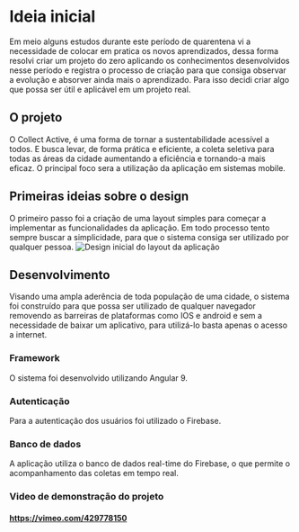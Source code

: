 # Ideia inicial
Em meio alguns estudos durante este período de quarentena vi a necessidade de colocar em pratica os novos aprendizados, dessa forma resolvi criar um projeto do zero aplicando os conhecimentos desenvolvidos nesse período e registra o processo de criação para que consiga observar a evolução e absorver ainda mais o aprendizado. Para isso decidi criar algo que possa ser útil e aplicável em um projeto real.

## O projeto
O Collect Active, é uma forma de tornar a sustentabilidade acessível a todos. E busca levar, de forma prática e eficiente, a coleta seletiva para todas as áreas da cidade aumentando a eficiência e tornando-a mais eficaz. O principal foco sera a utilização da aplicação em sistemas mobile.

## Primeiras ideias sobre o design
O primeiro passo foi a criação de uma layout simples para começar a implementar as funcionalidades da aplicação. Em todo processo tento sempre buscar a simplicidade, para que o sistema consiga ser utilizado por qualquer pessoa.
![Design inicial do layout da aplicação](https://media-exp1.licdn.com/dms/image/C4D12AQE7islRdwQCuA/article-inline_image-shrink_1000_1488/0?e=1597881600&v=beta&t=PQClvKos8z2R17QmibnS5api5ZgVwh7Ct2zF_AS8WGg)

## Desenvolvimento
Visando uma ampla aderência de toda população de uma cidade, o sistema foi construído para que possa ser utilizado de qualquer navegador removendo as barreiras de plataformas como IOS e android e sem a necessidade de baixar um aplicativo, para utilizá-lo basta apenas o acesso a internet.

### Framework
O sistema foi desenvolvido utilizando Angular 9.

### Autenticação
Para a autenticação dos usuários foi utilizado o Firebase.

### Banco de dados
A aplicação utiliza o banco de dados real-time do Firebase, o que permite o acompanhamento das coletas em tempo real.

### Video de demonstração do projeto
#### https://vimeo.com/429778150